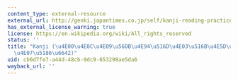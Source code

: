 ```yaml
---
content_type: external-resource
external_url: http://genki.japantimes.co.jp/self/kanji-reading-practice
has_external_license_warning: true
license: https://en.wikipedia.org/wiki/All_rights_reserved
status: ''
title: "Kanji (\u4E00\u4E8C\u4E09\u56DB\u4E94\u516D\u4E03\u516B\u4E5D\u5341\u767E\u5343\
  \u4E07\u5186\u6642)"
uid: cb6d7fe7-a44d-48cb-9dc9-653298ae5da6
wayback_url: ''
---
```

